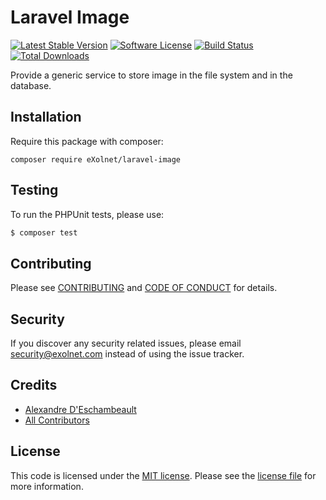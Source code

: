 # Laravel Image

[![Latest Stable Version](https://poser.pugx.org/eXolnet/laravel-image/v/stable?format=flat-square)](https://packagist.org/packages/eXolnet/laravel-image)
[![Software License](https://img.shields.io/badge/license-MIT-brightgreen.svg?style=flat-square)](LICENSE)
[![Build Status](https://img.shields.io/github/workflow/status/eXolnet/laravel-image/tests?label=tests&style=flat-square)](https://github.com/eXolnet/laravel-image/actions?query=workflow%3Atests)
[![Total Downloads](https://img.shields.io/packagist/dt/eXolnet/laravel-image.svg?style=flat-square)](https://packagist.org/packages/eXolnet/laravel-image)

Provide a generic service to store image in the file system and in the database.

## Installation

Require this package with composer:

```
composer require eXolnet/laravel-image
```

## Testing

To run the PHPUnit tests, please use:

``` bash
$ composer test
```

## Contributing

Please see [CONTRIBUTING](CONTRIBUTING.md) and [CODE OF CONDUCT](CODE_OF_CONDUCT.md) for details.

## Security

If you discover any security related issues, please email security@exolnet.com instead of using the issue tracker.

## Credits

- [Alexandre D'Eschambeault](https://github.com/xel1045)
- [All Contributors](../../contributors)

## License

This code is licensed under the [MIT license](http://choosealicense.com/licenses/mit/). Please see the [license file](LICENSE) for more information.
